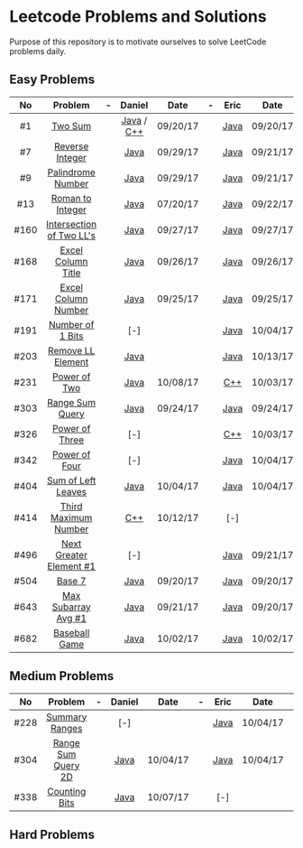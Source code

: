 # Leetcode Problems and Solutions

Purpose of this repository is to motivate ourselves to solve LeetCode problems daily.


## Easy Problems

| No |Problem| - |Daniel| Date | - | Eric | Date | - | Arafat | Date |
|:--:|:-----:|:-:|:----:|:----:|:-:|:----:|:----:|:-:|:------:|:----:|
|#1|[Two Sum](https://leetcode.com/problems/two-sum/description/)||[Java](./001.TwoSum/Daniel.java) / [C++](./001.TwoSum/Daniel.cpp)|09/20/17||[Java](./001.TwoSum/Eric.java)|09/20/17||[-]||
|#7|[Reverse Integer](https://leetcode.com/problems/reverse-integer/description/)||[Java](./007.ReverseInteger/Daniel.java)|09/29/17||[Java](./007.ReverseInteger/Eric.java)|09/21/17||[-]||
|#9|[Palindrome Number](https://leetcode.com/problems/palindrome-number/description/)||[Java](./009.PalindromeNumber/Daniel.java)|09/29/17||[Java](./009.PalindromeNumber/Eric.java)|09/21/17||[-]||
|#13|[Roman to Integer](https://leetcode.com/problems/roman-to-integer/description/)||[Java](./013.RomanToInteger/Daniel.java)|07/20/17||[Java](./013.RomanToInteger/Eric.java)|09/22/17||[-]||
|#160|[Intersection of Two LL's](https://leetcode.com/problems/intersection-of-two-linked-lists/description/)||[Java](./160.IntersectionTwoLL/Daniel.java)|09/27/17||[Java](./160.IntersectionTwoLL/Eric.java)|09/27/17||[-]||
|#168|[Excel Column Title](https://leetcode.com/problems/excel-sheet-column-title/description/)||[Java](./168.ExcelSheetColumnTitle/Daniel.java)|09/26/17||[Java](./168.ExcelSheetColumnTitle/Eric.java)|09/26/17||[-]||
|#171|[Excel Column Number](https://leetcode.com/problems/excel-sheet-column-number/description/)||[Java](./171.ExcelSheetColumnNo/Daniel.java)|09/25/17||[Java](./171.ExcelSheetColumnNo/Eric.java)|09/25/17||[-]||
|#191|[Number of 1 Bits](https://leetcode.com/problems/number-of-1-bits/description/)||[-]|||[Java](./191.NumberOf1Bits/Eric.java)|10/04/17||[-]||
|#203|[Remove LL Element](https://leetcode.com/problems/remove-linked-list-elements/description/)||[Java](./203.RemoveLLElement/Daniel.java)|||[Java](./203.RemoveLLElement/Eric.java)|10/13/17||[-]||
|#231|[Power of Two](https://leetcode.com/problems/power-of-two/description/)||[Java](./231.PowerOf2/Daniel.java)|10/08/17||[C++](./231.PowerOf2/Eric.cpp)|10/03/17||[-]||
|#303|[Range Sum Query](https://leetcode.com/problems/range-sum-query-immutable/description/)||[Java](./303.RangeSumQueryImmutable/Daniel.java)|09/24/17||[Java](./303.RangeSumQueryImmutable/Eric.java)|09/24/17||[-]||
|#326|[Power of Three](https://leetcode.com/problems/power-of-three/description/)||[-]|||[C++](./326.PowerOf3/Eric.cpp)|10/03/17||[-]||
|#342|[Power of Four](https://leetcode.com/problems/power-of-four/description/)||[-]|||[Java](./342.PowerOf4/Eric.cpp)|10/04/17||[-]||
|#404|[Sum of Left Leaves](https://leetcode.com/problems/sum-of-left-leaves/description/)||[Java](./404.SumOfLeftLeaves/Daniel.java)|10/04/17||[Java](./404.SumOfLeftLeaves/Eric.java)|10/04/17||[-]||
|#414|[Third Maximum Number](https://leetcode.com/problems/third-maximum-number/description/)||[C++](./414.ThirdMaximumNumber/Daniel.cpp)|10/12/17||[-]|||[-]||
|#496|[Next Greater Element #1](https://leetcode.com/problems/next-greater-element-i/description/)||[-]|||[Java](./496.NextGreaterElement1/Eric.java)|09/21/17||[-]||
|#504|[Base 7](https://leetcode.com/problems/base-7/description/)||[Java](./504.Base7/Daniel.java)|09/20/17||[Java](./504.Base7/Eric.java)|09/20/17||[-]||
|#643|[Max Subarray Avg #1](https://leetcode.com/problems/maximum-average-subarray-i/description/)||[Java](./643.MaxSubarrayAvg1/Daniel.java)|09/21/17||[Java](./643.MaxSubarrayAvg1/Eric.java)|09/20/17||[-]||
|#682|[Baseball Game](https://leetcode.com/problems/baseball-game/description/)||[Java](./682.BaseballGame/Daniel.java)|10/02/17||[Java](./682.BaseballGame/Eric.java)|10/02/17||[-]||

## Medium Problems

| No |Problem| - |Daniel| Date | - | Eric | Date | - | Arafat | Date |
|:--:|:-----:|:-:|:----:|:----:|:-:|:----:|:----:|:-:|:------:|:----:|
|#228|[Summary Ranges](https://leetcode.com/problems/summary-ranges/description/)||[-]|||[Java](./228.SummaryRanges/Eric.java)|10/04/17||[-]||
|#304|[Range Sum Query 2D](https://leetcode.com/problems/range-sum-query-2d-immutable/description/)||[Java](./304.RangeSumQuery2D/Daniel.java)|10/04/17||[Java](./304.RangeSumQuery2D/Eric.java)|10/04/17||[-]||
|#338|[Counting Bits](https://leetcode.com/problems/counting-bits/description/)||[Java](./338.CountingBits/Daniel.java)|10/07/17||[-]|||[-]||

## Hard Problems